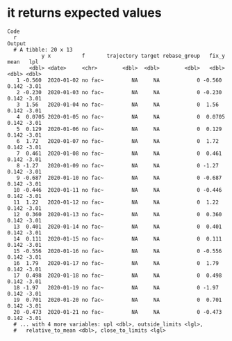 # it returns expected values

    Code
      r
    Output
      # A tibble: 20 x 13
               y x          f       trajectory target rebase_group   fix_y  mean   lpl
           <dbl> <date>     <chr>        <dbl>  <dbl>        <dbl>   <dbl> <dbl> <dbl>
       1 -0.560  2020-01-02 no fac~         NA     NA            0 -0.560  0.142 -3.01
       2 -0.230  2020-01-03 no fac~         NA     NA            0 -0.230  0.142 -3.01
       3  1.56   2020-01-04 no fac~         NA     NA            0  1.56   0.142 -3.01
       4  0.0705 2020-01-05 no fac~         NA     NA            0  0.0705 0.142 -3.01
       5  0.129  2020-01-06 no fac~         NA     NA            0  0.129  0.142 -3.01
       6  1.72   2020-01-07 no fac~         NA     NA            0  1.72   0.142 -3.01
       7  0.461  2020-01-08 no fac~         NA     NA            0  0.461  0.142 -3.01
       8 -1.27   2020-01-09 no fac~         NA     NA            0 -1.27   0.142 -3.01
       9 -0.687  2020-01-10 no fac~         NA     NA            0 -0.687  0.142 -3.01
      10 -0.446  2020-01-11 no fac~         NA     NA            0 -0.446  0.142 -3.01
      11  1.22   2020-01-12 no fac~         NA     NA            0  1.22   0.142 -3.01
      12  0.360  2020-01-13 no fac~         NA     NA            0  0.360  0.142 -3.01
      13  0.401  2020-01-14 no fac~         NA     NA            0  0.401  0.142 -3.01
      14  0.111  2020-01-15 no fac~         NA     NA            0  0.111  0.142 -3.01
      15 -0.556  2020-01-16 no fac~         NA     NA            0 -0.556  0.142 -3.01
      16  1.79   2020-01-17 no fac~         NA     NA            0  1.79   0.142 -3.01
      17  0.498  2020-01-18 no fac~         NA     NA            0  0.498  0.142 -3.01
      18 -1.97   2020-01-19 no fac~         NA     NA            0 -1.97   0.142 -3.01
      19  0.701  2020-01-20 no fac~         NA     NA            0  0.701  0.142 -3.01
      20 -0.473  2020-01-21 no fac~         NA     NA            0 -0.473  0.142 -3.01
      # ... with 4 more variables: upl <dbl>, outside_limits <lgl>,
      #   relative_to_mean <dbl>, close_to_limits <lgl>

